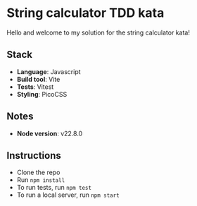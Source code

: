 # String calculator TDD kata

Hello and welcome to my solution for the string calculator kata!

## Stack

- **Language**: Javascript
- **Build tool**: Vite
- **Tests**: Vitest
- **Styling**: PicoCSS

## Notes

- **Node version**: v22.8.0

## Instructions

- Clone the repo
- Run `npm install`
- To run tests, run `npm test`
- To run a local server, run `npm start`
